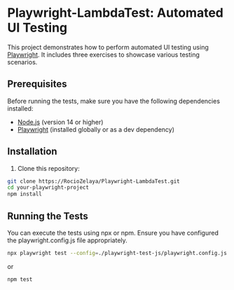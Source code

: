 # Playwright-LambdaTest: Automated UI Testing

This project demonstrates how to perform automated UI testing using [Playwright](https://playwright.dev/). It includes three exercises to showcase various testing scenarios.

## Prerequisites

Before running the tests, make sure you have the following dependencies installed:

- [Node.js](https://nodejs.org/) (version 14 or higher)
- [Playwright](https://playwright.dev/docs/intro#installation) (installed globally or as a dev dependency)

## Installation

1. Clone this repository:

```bash
git clone https://RocioZelaya/Playwright-LambdaTest.git
cd your-playwright-project
npm install
```

## Running the Tests
You can execute the tests using npx or npm. Ensure you have configured the playwright.config.js file appropriately.

```bash
npx playwright test --config=./playwright-test-js/playwright.config.js

```
or 
```bash
npm test
```
